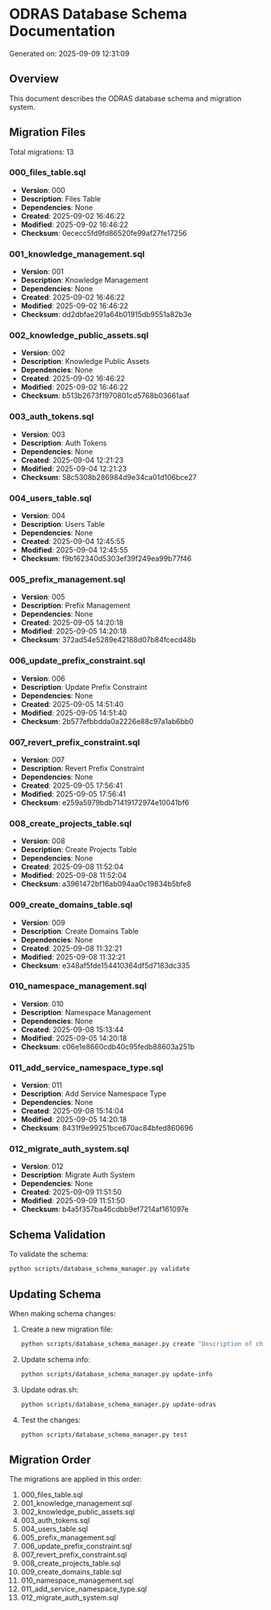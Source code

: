 # ODRAS Database Schema Documentation

Generated on: 2025-09-09 12:31:09

## Overview

This document describes the ODRAS database schema and migration system.

## Migration Files

Total migrations: 13

### 000_files_table.sql

- **Version**: 000
- **Description**: Files Table
- **Dependencies**: None
- **Created**: 2025-09-02 16:46:22
- **Modified**: 2025-09-02 16:46:22
- **Checksum**: 0ececc5fd9fd86520fe99af27fe17256

### 001_knowledge_management.sql

- **Version**: 001
- **Description**: Knowledge Management
- **Dependencies**: None
- **Created**: 2025-09-02 16:46:22
- **Modified**: 2025-09-02 16:46:22
- **Checksum**: dd2dbfae291a64b01915db9551a82b3e

### 002_knowledge_public_assets.sql

- **Version**: 002
- **Description**: Knowledge Public Assets
- **Dependencies**: None
- **Created**: 2025-09-02 16:46:22
- **Modified**: 2025-09-02 16:46:22
- **Checksum**: b513b2673f1970801cd5768b03661aaf

### 003_auth_tokens.sql

- **Version**: 003
- **Description**: Auth Tokens
- **Dependencies**: None
- **Created**: 2025-09-04 12:21:23
- **Modified**: 2025-09-04 12:21:23
- **Checksum**: 58c5308b286984d9e34ca01d106bce27

### 004_users_table.sql

- **Version**: 004
- **Description**: Users Table
- **Dependencies**: None
- **Created**: 2025-09-04 12:45:55
- **Modified**: 2025-09-04 12:45:55
- **Checksum**: f9b162340d5303ef39f249ea99b77f46

### 005_prefix_management.sql

- **Version**: 005
- **Description**: Prefix Management
- **Dependencies**: None
- **Created**: 2025-09-05 14:20:18
- **Modified**: 2025-09-05 14:20:18
- **Checksum**: 372ad54e5289e42188d07b84fcecd48b

### 006_update_prefix_constraint.sql

- **Version**: 006
- **Description**: Update Prefix Constraint
- **Dependencies**: None
- **Created**: 2025-09-05 14:51:40
- **Modified**: 2025-09-05 14:51:40
- **Checksum**: 2b577efbbdda0a2226e88c97a1ab6bb0

### 007_revert_prefix_constraint.sql

- **Version**: 007
- **Description**: Revert Prefix Constraint
- **Dependencies**: None
- **Created**: 2025-09-05 17:56:41
- **Modified**: 2025-09-05 17:56:41
- **Checksum**: e259a5979bdb71419172974e10041bf6

### 008_create_projects_table.sql

- **Version**: 008
- **Description**: Create Projects Table
- **Dependencies**: None
- **Created**: 2025-09-08 11:52:04
- **Modified**: 2025-09-08 11:52:04
- **Checksum**: a3961472bf16ab094aa0c19834b5bfe8

### 009_create_domains_table.sql

- **Version**: 009
- **Description**: Create Domains Table
- **Dependencies**: None
- **Created**: 2025-09-08 11:32:21
- **Modified**: 2025-09-08 11:32:21
- **Checksum**: e348af5fde154410364df5d7183dc335

### 010_namespace_management.sql

- **Version**: 010
- **Description**: Namespace Management
- **Dependencies**: None
- **Created**: 2025-09-08 15:13:44
- **Modified**: 2025-09-05 14:20:18
- **Checksum**: c06e1e8660cdb40c95fedb88603a251b

### 011_add_service_namespace_type.sql

- **Version**: 011
- **Description**: Add Service Namespace Type
- **Dependencies**: None
- **Created**: 2025-09-08 15:14:04
- **Modified**: 2025-09-05 14:20:18
- **Checksum**: 8431f9e99251bce670ac84bfed860696

### 012_migrate_auth_system.sql

- **Version**: 012
- **Description**: Migrate Auth System
- **Dependencies**: None
- **Created**: 2025-09-09 11:51:50
- **Modified**: 2025-09-09 11:51:50
- **Checksum**: b4a5f357ba46cdbb9ef7214af161097e


## Schema Validation

To validate the schema:

```bash
python scripts/database_schema_manager.py validate
```

## Updating Schema

When making schema changes:

1. Create a new migration file:
   ```bash
   python scripts/database_schema_manager.py create "Description of changes"
   ```

2. Update schema info:
   ```bash
   python scripts/database_schema_manager.py update-info
   ```

3. Update odras.sh:
   ```bash
   python scripts/database_schema_manager.py update-odras
   ```

4. Test the changes:
   ```bash
   python scripts/database_schema_manager.py test
   ```

## Migration Order

The migrations are applied in this order:

1. 000_files_table.sql
2. 001_knowledge_management.sql
3. 002_knowledge_public_assets.sql
4. 003_auth_tokens.sql
5. 004_users_table.sql
6. 005_prefix_management.sql
7. 006_update_prefix_constraint.sql
8. 007_revert_prefix_constraint.sql
9. 008_create_projects_table.sql
10. 009_create_domains_table.sql
11. 010_namespace_management.sql
12. 011_add_service_namespace_type.sql
13. 012_migrate_auth_system.sql

